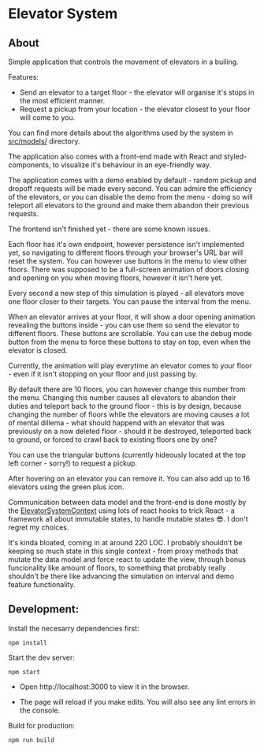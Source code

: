 # Elevator System

## About

Simple application that controls the movement of elevators in a builing.

<!-- You can view the deployed page at [this link]() -->

Features: 
* Send an elevator to a target floor - the elevator will organise it's stops in the most efficient manner.
* Request a pickup from your location - the elevator closest to your floor will come to you.

You can find more details about the algorithms used by the system in [src/models/](src/models/) directory.

The application also comes with a front-end made with React and styled-components, to visualize it's behaviour in an eye-friendly way.

The application comes with a demo enabled by default - random pickup and dropoff requests will be made every second. You can admire the efficiency of the elevators, or you can disable the demo from the menu - doing so will teleport all elevators to the ground and make them abandon their previous requests.

The frontend isn't finished yet - there are some known issues.

Each floor has it's own endpoint, however persistence isn't implemented yet, so navigating to different floors through your browser's URL bar will reset the system. You can however use buttons in the menu to view other floors.
There was supposed to be a full-screen animation of doors closing and opening on you when moving floors, however it isn't here yet.

Every second a new step of this simulation is played - all elevators move one floor closer to their targets. You can pause the interval from the menu.

When an elevator arrives at your floor, it will show a door opening animation revealing the buttons inside - you can use them so send the elevator to different floors.
These buttons are scrollable.
You can use the debug mode button from the menu to force these buttons to stay on top, even when the elevator is closed.

Currently, the animation will play everytime an elevator comes to your floor - even if it isn't stopping on your floor and just passing by.

By default there are 10 floors, you can however change this number from the menu. 
Changing this number causes all elevators to abandon their duties and teleport back to the ground floor - this is by design, because changing the number of floors while the elevators are moving causes a lot of mental dillema - what should happend with an elevator that was previously on a now deleted floor - should it be destroyed, teleported back to ground, or forced to crawl back to existing floors one by one?

You can use the triangular buttons (currently hideously located at the top left corner - sorry!) to request a pickup.

After hovering on an elevator you can remove it. You can also add up to 16 elevators using the green plus icon.

Communication between data model and the front-end is done mostly by the [ElevatorSystemContext](src/contexts/ElevatorSystem.tsx) using lots of react hooks to trick React - a framework all about immutable states, to handle mutable states 😎. I don't regret my choices.

It's kinda bloated, coming in at around 220 LOC. I probably shouldn't be keeping so much state in this single context - from proxy methods that mutate the data model and force react to update the view, through bonus funcionality like amount of floors, to something that probably really shouldn't be there like advancing the simulation on interval and demo feature functionality.



## Development:
Install the necesarry dependencies first: 

`npm install`

Start the dev server:

`npm start`

* Open http://localhost:3000 to view it in the browser.

* The page will reload if you make edits. You will also see any lint errors in the console.


Build for production:

`npm run build`

